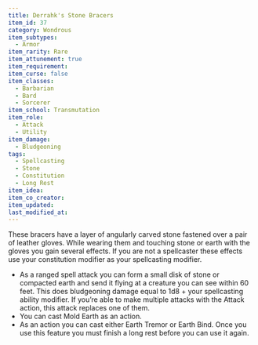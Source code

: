 ```yaml
---
title: Derrahk's Stone Bracers
item_id: 37
category: Wondrous
item_subtypes:
  - Armor
item_rarity: Rare
item_attunement: true
item_requirement:
item_curse: false
item_classes:
  - Barbarian
  - Bard
  - Sorcerer
item_school: Transmutation
item_role:
  - Attack
  - Utility
item_damage:
  - Bludgeoning
tags:
  - Spellcasting
  - Stone
  - Constitution
  - Long Rest
item_idea:
item_co_creator:
item_updated:
last_modified_at:
---
```


These bracers have a layer of angularly carved stone fastened over a pair of leather gloves. While wearing them and touching stone or earth with the gloves you gain several effects. If you are not a spellcaster these effects use your constitution modifier as your spellcasting modifier.

- As a ranged spell attack you can form a small disk of stone or compacted earth and send it flying at a creature you can see within 60 feet. This does bludgeoning damage equal to 1d8 + your spellcasting ability modifier. If you’re able to make multiple attacks with the Attack action, this attack replaces one of them.
- You can cast <magic-spell>Mold Earth</magic-spell> as an action.
- As an action you can cast either <magic-spell>Earth Tremor</magic-spell> or <magic-spell>Earth Bind</magic-spell>. Once you use this feature you must finish a long rest before you can use it again.
